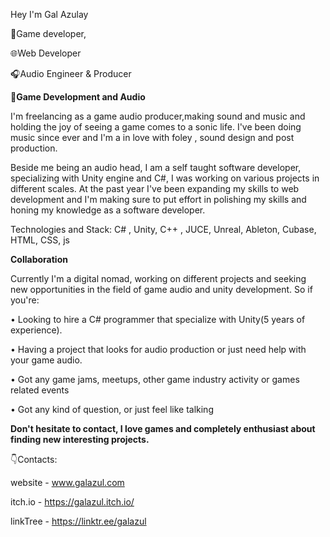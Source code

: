 Hey I'm Gal Azulay

🧩Game developer, 

🌐Web Developer

🎧Audio Engineer & Producer 

**🧩Game Development and Audio**

I'm freelancing as a game audio producer,making sound and music and holding the joy of seeing a game comes to a sonic life.
I've been doing music since ever and I'm a in love with foley , sound design and post production.

Beside me being an audio head, I am a self taught software developer, specializing with Unity engine and C#, I was working on various projects in different scales.
At the past year I've been expanding my skills to web development and I'm making sure to put effort in polishing my skills and honing my knowledge as a software developer.

Technologies and Stack:
C# , Unity, C++ , JUCE, Unreal, Ableton, Cubase, HTML, CSS, js

**Collaboration** 

Currently I'm a digital nomad, working on different projects and seeking new opportunities in the field of game audio and unity development.
So if you're:

• Looking to hire a C# programmer that specialize with Unity(5 years of experience).

• Having a project that looks for audio production or just need help with your game audio.

• Got any game jams, meetups, other game industry activity or games related events

• Got any kind of question, or just feel like talking

**Don't hesitate to contact, I love games and completely enthusiast about finding new interesting projects.**

👇Contacts:

website - www.galazul.com

itch.io - https://galazul.itch.io/

linkTree - https://linktr.ee/galazul


